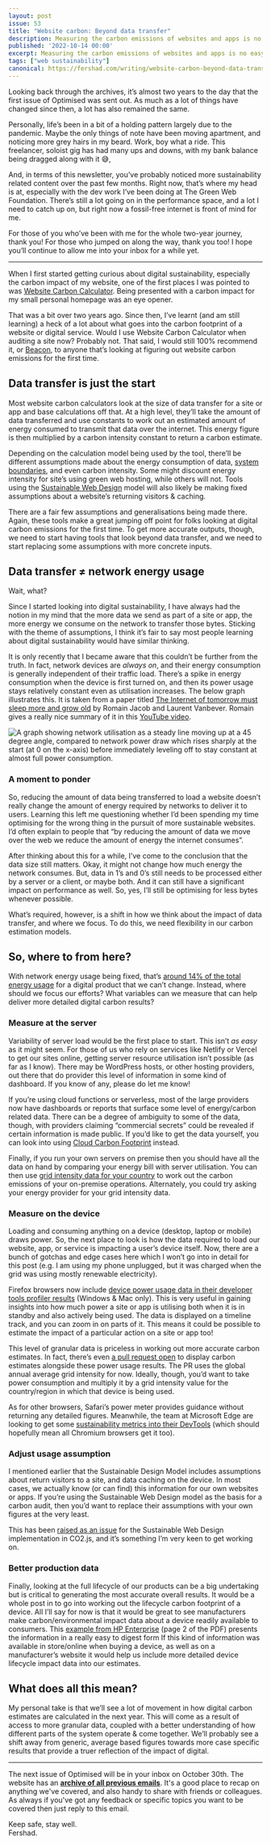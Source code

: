 ```yaml
---
layout: post
issue: 53
title: "Website carbon: Beyond data transfer"
description: Measuring the carbon emissions of websites and apps is no easy thing. Most tools use the amount of data being transferred to calculate the overall emissions. But to get more detailed, relevant results we need to go beyond just data transfer.
published: '2022-10-14 00:00'
excerpt: Measuring the carbon emissions of websites and apps is no easy thing. Most tools use the amount of data being transferred to calculate the overall emissions. But to get more detailed, relevant results we need to go beyond just data transfer.
tags: ["web sustainability"]
canonical: https://fershad.com/writing/website-carbon-beyond-data-transfer/
---
```


Looking back through the archives, it’s almost two years to the day that the first issue of Optimised was sent out. As much as a lot of things have changed since then, a lot has also remained the same. 

Personally, life’s been in a bit of a holding pattern largely due to the pandemic. Maybe the only things of note have been moving apartment, and noticing more grey hairs in my beard. Work, boy what a ride. This freelancer, soloist gig has had many ups and downs, with my bank balance being dragged along with it 😅,

And, in terms of this newsletter, you’ve probably noticed more sustainability related content over the past few months. Right now, that’s where my head is at, especially with the dev work I’ve been doing at The Green Web Foundation. There’s still a lot going on in the performance space, and a lot I need to catch up on, but right now a fossil-free internet is front of mind for me.

For those of you who’ve been with me for the whole two-year journey, thank you! For those who jumped on along the way, thank you too! I hope you’ll continue to allow me into your inbox for a while yet.

<!-- # Website carbon: Beyond data transfer -->
***

When I first started getting curious about digital sustainability, especially the carbon impact of my website, one of the first places I was pointed to was [Website Carbon Calculator](https://www.websitecarbon.com/). Being presented with a carbon impact for my small personal homepage was an eye opener. 

That was a bit over two years ago. Since then, I’ve learnt (and am still learning) a heck of a lot about what goes into the carbon footprint of a website or digital service. Would I use Website Carbon Calculator when auditing a site now? Probably not. That said, I would still 100% recommend it, or [Beacon](https://digitalbeacon.co/), to anyone that’s looking at figuring out website carbon emissions for the first time.

## Data transfer is just the start

Most website carbon calculators look at the size of data transfer for a site or app and base calculations off that. At a high level, they’ll take the amount of data transferred and use constants to work out an estimated amount of energy consumed to transmit that data over the internet. This energy figure is then multiplied by a carbon intensity constant to return a carbon estimate.

Depending on the calculation model being used by the tool, there’ll be different assumptions made about the energy consumption of data, [system boundaries](https://www.wholegraindigital.com/blog/website-energy-consumption/), and even carbon intensity. Some might discount energy intensity for site’s using green web hosting, while others will not. Tools using the [Sustainable Web Design](https://sustainablewebdesign.org/calculating-digital-emissions/) model will also likely be making fixed assumptions about a website’s returning visitors & caching. 

There are a fair few assumptions and generalisations being made there. Again, these tools make a great jumping off point for folks looking at digital carbon emissions for the first time. To get more accurate outputs, though, we need to start having tools that look beyond data transfer, and we need to start replacing some assumptions with more concrete inputs.

## Data transfer ≠ network energy usage

Wait, what?

Since I started looking into digital sustainability, I have always had the notion in my mind that the more data we send as part of a site or app, the more energy we consume on the network to transfer those bytes. Sticking with the theme of assumptions, I think it’s fair to say most people learning about digital sustainability would have similar thinking. 

It is only recently that I became aware that this couldn’t be further from the truth. In fact, network devices are *always on*, and their energy consumption is generally independent of their traffic load. There’s a spike in energy consumption when the device is first turned on, and then its power usage stays relatively constant even as utilisation increases. The below graph illustrates this. It is taken from a paper titled [The Internet of tomorrow must sleep more and grow old](https://hotcarbon.org/pdf/hotcarbon22-jacob.pdf) by Romain Jacob and Laurent Vanbever. Romain gives a really nice summary of it in this [YouTube video](https://www.youtube.com/watch?v=EUprOJTvQ84).

![A graph showing network utilisation as a steady line moving up at a 45 degree angle, compared to network power draw which rises sharply at the start (at 0 on the x-axis) before immediately leveling off to stay constant at almost full power consumption.](https://fershad.com/image/fetch/f_auto,q_auto/https://cdn.sanity.io/images/twtrbzfo/production/f475f393bc56f10723cf961ce40334a70e57ed26-1034x617.png?auto=format)

### A moment to ponder

So, reducing the amount of data being transferred to load a website doesn’t really change the amount of energy required by networks to deliver it to users. Learning this left me questioning whether I’d been spending my time optimising for the wrong thing in the pursuit of more sustainable websites. I’d often explain to people that “by reducing the amount of data we move over the web we reduce the amount of energy the internet consumes”. 

After thinking about this for a while, I’ve come to the conclusion that the data size still matters. Okay, it might not change how much energy the network consumes. But, data in 1’s and 0’s still needs to be processed either by a server or a client, or maybe both. And it can still have a significant impact on performance as well. So, yes, I’ll still be optimising for less bytes whenever possible.

What’s required, however, is a shift in how we think about the impact of data transfer, and where we focus. To do this, we need flexibility in our carbon estimation models.

## So, where to from here?

With network energy usage being fixed, that’s [around 14% of the total energy usage](https://sustainablewebdesign.org/calculating-digital-emissions/#:~:text=Network%20use%3A%20data%20transferred%20across%20the%20network.%20This%20accounts%20for%20an%20estimated%2014%25%20of%20the%20system.) for a digital product that we can’t change. Instead, where should we focus our efforts? What variables can we measure that can help deliver more detailed digital carbon results?

### Measure at the server

Variability of server load would be the first place to start. This isn’t *as easy* as it might seem. For those of us who rely on services like Netlify or Vercel to get our sites online, getting server resource utilisation isn’t possible (as far as I know). There may be WordPress hosts, or other hosting providers, out there that do provider this level of information in some kind of dashboard. If you know of any, please do let me know!

If you’re using cloud functions or serverless, most of the large providers now have dashboards or reports that surface some level of energy/carbon related data. There can be a degree of ambiguity to some of the data, though, with providers claiming “commercial secrets” could be revealed if certain information is made public. If you’d like to get the data yourself, you can look into using [Cloud Carbon Footprint](https://www.cloudcarbonfootprint.org/) instead.

Finally, if you run your own servers on premise then you should have all the data on hand by comparing your energy bill with server utilisation. You can then use [grid intensity data for your country](https://github.com/thegreenwebfoundation/co2.js/tree/main/data/output) to work out the carbon emissions of your on-premise operations. Alternately, you could try asking your energy provider for your grid intensity data.

### Measure on the device

Loading and consuming anything on a device (desktop, laptop or mobile) draws power. So, the next place to look is how the data required to load our website, app, or service is impacting a user’s device itself.  Now, there are a bunch of gotchas and edge cases here which I won’t go into in detail for this post (e.g. I am using my phone unplugged, but it was charged when the grid was using mostly renewable electricity). 

Firefox browsers now include [device power usage data in their developer tools profiler results](https://www.mozilla.org/en-US/firefox/104.0/releasenotes/) (Windows & Mac only). This is very useful in gaining insights into how much power a site or app is utilising both when it is in standby and also actively being used. The data is displayed on a timeline track, and you can zoom in on parts of it. This means it could be possible to estimate the impact of a particular action on a site or app too! 

This level of granular data is priceless in working out more accurate carbon estimates. In fact, there’s even [a pull request open](https://github.com/firefox-devtools/profiler/pull/4243) to display carbon estimates alongside these power usage results. The PR uses the global annual average grid intensity for now. Ideally, though, you’d want to take power consumption and multiply it by a grid intensity value for the country/region in which that device is being used.

As for other browsers, Safari’s power meter provides guidance without returning any detailed figures. Meanwhile, the team at Microsoft Edge are looking to get some [sustainability metrics into their DevTools](https://fershad.com/writing/microsoft-propose-sustainability-section-in-edge-devtools/) (which should hopefully mean all Chromium browsers get it too).

### Adjust usage assumption

I mentioned earlier that the Sustainable Design Model includes assumptions about return visitors to a site, and data caching on the device. In most cases, we actually know (or can find) this information for our own websites or apps. If you’re using the Sustainable Web Design model as the basis for a carbon audit, then you’d want to replace their assumptions with your own figures at the very least.

This has been [raised as an issue](https://github.com/thegreenwebfoundation/co2.js/issues/109) for the Sustainable Web Design implementation in CO2.js, and it’s something I’m very keen to get working on.

### Better production data

Finally, looking at the full lifecycle of our products can be a big undertaking but is critical to generating the most accurate overall results. It would be a whole post in to go into working out the lifecycle carbon footprint of a device. All I’ll say for now is that it would be great to see manufacturers make carbon/environmental impact data about a device readily available to consumers. This [example from HP Enterprise](https://www.hpe.com/psnow/doc/a50002430enw) (page 2 of the PDF) presents the information in a really easy to digest form If this kind of information was available in store/online when buying a device, as well as on a manufacturer’s website it would help us include more detailed device lifecycle impact data into our estimates.

## What does all this mean?

My personal take is that we’ll see a lot of movement in how digital carbon estimates are calculated in the next year. This will come as a result of access to more granular data, coupled with a better understanding of how different parts of the system operate & come together. We’ll probably see a shift away from generic, average based figures towards more case specific results that provide a truer reflection of the impact of digital.

***

The next issue of Optimised will be in your inbox on October 30th. The website has an **[archive of all previous emails](https://optimised.email/)**. It's a good place to recap on anything we've covered, and also handy to share with friends or colleagues. As always if you've got any feedback or specific topics you want to be covered then just reply to this email.

Keep safe, stay well.  
Fershad.